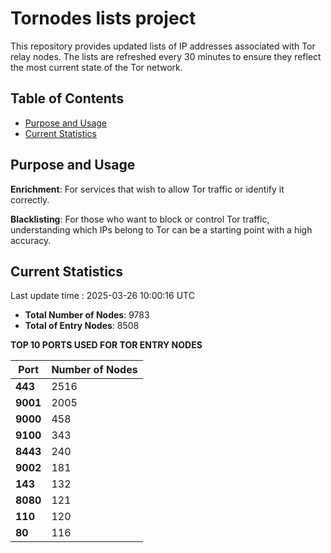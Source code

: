# Tornodes lists project

This repository provides updated lists of IP addresses associated with Tor relay nodes. The lists are refreshed every 30 minutes to ensure they reflect the most current state of the Tor network.

## Table of Contents

- [Purpose and Usage](#purpose-and-usage)
- [Current Statistics](#current-statistics)


## Purpose and Usage

**Enrichment**: For services that wish to allow Tor traffic or identify it correctly.

**Blacklisting**: For those who want to block or control Tor traffic, understanding which IPs belong to Tor can be a starting point with a high accuracy.

## Current Statistics

Last update time : 2025-03-26 10:00:16 UTC

- **Total Number of Nodes**: 9783
- **Total of Entry Nodes**: 8508

**TOP 10 PORTS USED FOR TOR ENTRY NODES**

| **Port** | **Number of Nodes** |
|------|-----------------|
| **443**   | 2516  |
| **9001**   | 2005  |
| **9000**   | 458  |
| **9100**   | 343  |
| **8443**   | 240  |
| **9002**   | 181  |
| **143**   | 132  |
| **8080**   | 121  |
| **110**   | 120  |
| **80**   | 116  |

